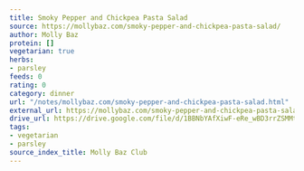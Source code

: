 ```yaml
---
title: Smoky Pepper and Chickpea Pasta Salad
source: https://mollybaz.com/smoky-pepper-and-chickpea-pasta-salad/
author: Molly Baz
protein: []
vegetarian: true
herbs:
- parsley
feeds: 0
rating: 0
category: dinner
url: "/notes/mollybaz.com/smoky-pepper-and-chickpea-pasta-salad.html"
external_url: https://mollybaz.com/smoky-pepper-and-chickpea-pasta-salad/
drive_url: https://drive.google.com/file/d/1BBNbYAfXiwF-eRe_wBD3rrZSMMt1eCy1/view?usp=drive_link
tags:
- vegetarian
- parsley
source_index_title: Molly Baz Club
---
```




